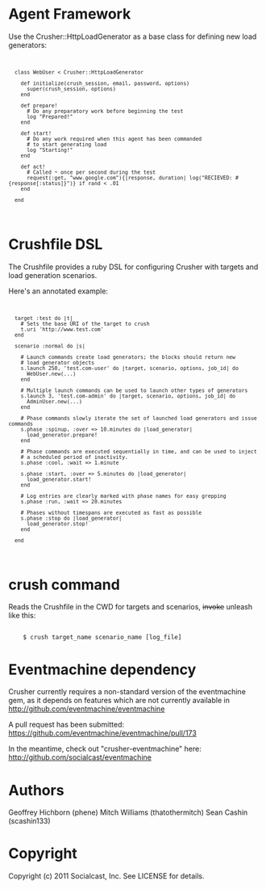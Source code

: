 # Agent Framework
Use the Crusher::HttpLoadGenerator as a base class for defining new load generators:
<code>
  
      class WebUser < Crusher::HttpLoadGenerator

        def initialize(crush_session, email, password, options)
          super(crush_session, options)
        end

        def prepare!
          # Do any preparatory work before beginning the test
          log "Prepared!"
        end

        def start!
          # Do any work required when this agent has been commanded 
          # to start generating load
          log "Starting!"
        end

        def act!
          # Called ~ once per second during the test
          request(:get, "www.google.com"){|response, duration| log("RECIEVED: #{response[:status]}")} if rand < .01
        end
  
      end
</code>


# Crushfile DSL

The Crushfile provides a ruby DSL for configuring Crusher with targets and load generation scenarios.

Here's an annotated example:
<code>
  
      target :test do |t|
        # Sets the base URI of the target to crush
        t.uri 'http://www.test.com'
      end
      
      scenario :normal do |s|
        
        # Launch commands create load generators; the blocks should return new 
        # load generator objects
        s.launch 250, 'test.com-user' do |target, scenario, options, job_id| do
          WebUser.new(...)
        end
      
        # Multiple launch commands can be used to launch other types of generators
        s.launch 3, 'test.com-admin' do |target, scenario, options, job_id| do
          AdminUser.new(...)
        end
        
        # Phase commands slowly iterate the set of launched load generators and issue commands
        s.phase :spinup, :over => 10.minutes do |load_generator|
          load_generator.prepare!
        end
        
        # Phase commands are executed sequentially in time, and can be used to inject
        # a scheduled period of inactivity.
        s.phase :cool, :wait => 1.minute
        
        s.phase :start, :over => 5.minutes do |load_generator|
          load_generator.start!
        end
        
        # Log entries are clearly marked with phase names for easy grepping
        s.phase :run, :wait => 20.minutes
        
        # Phases without timespans are executed as fast as possible
        s.phase :stop do |load_generator|
          load_generator.stop!
        end
      
      end
      
</code>

# crush command

Reads the Crushfile in the CWD for targets and scenarios, <strike>invoke</strike> unleash like this:

<code>
    $ crush target_name scenario_name [log_file]
</code>

# Eventmachine dependency


Crusher currently requires a non-standard version of the eventmachine gem, as it depends on features which are not currently available in http://github.com/eventmachine/eventmachine

A pull request has been submitted: https://github.com/eventmachine/eventmachine/pull/173

In the meantime, check out "crusher-eventmachine" here: http://github.com/socialcast/eventmachine

# Authors

Geoffrey Hichborn (phene)
Mitch Williams (thatothermitch)
Sean Cashin (scashin133)

# Copyright

Copyright (c) 2011 Socialcast, Inc. See LICENSE for details.
